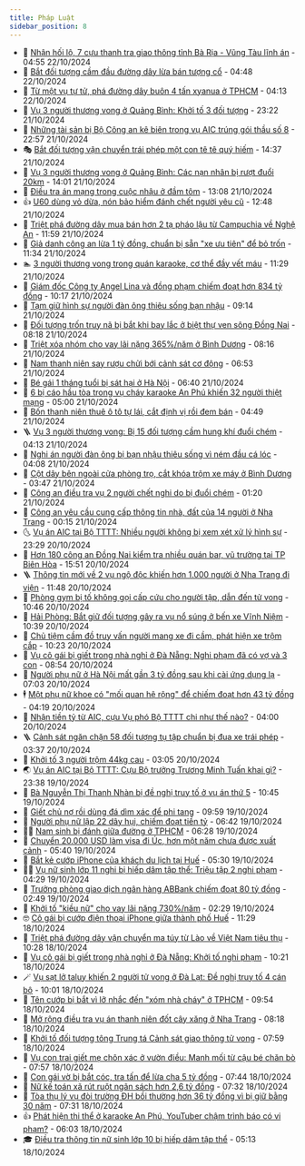 ```yaml
---
title: Pháp Luật
sidebar_position: 8
---
```


<!-- dantri-phap-luat:START -->
- 🌊 [Nhận hối lộ, 7 cựu thanh tra giao thông tỉnh Bà Rịa - Vũng Tàu lĩnh án](https://dantri.com.vn/phap-luat/nhan-hoi-lo-7-cuu-thanh-tra-giao-thong-tinh-ba-ria-vung-tau-linh-an-20241022113811747.htm) - 04:55 22/10/2024
- 🐲 [Bắt đối tượng cầm đầu đường dây lừa bán tượng cổ](https://dantri.com.vn/phap-luat/bat-doi-tuong-cam-dau-duong-day-lua-ban-tuong-co-20241022110559819.htm) - 04:48 22/10/2024
- 🌁 [Từ một vụ tự tử, phá đường dây buôn 4 tấn xyanua ở TPHCM](https://dantri.com.vn/phap-luat/tu-mot-vu-tu-tu-pha-duong-day-buon-4-tan-xyanua-o-tphcm-20241022102844419.htm) - 04:13 22/10/2024
- 🎃 [Vụ 3 người thương vong ở Quảng Bình: Khởi tố 3 đối tượng](https://dantri.com.vn/phap-luat/vu-3-nguoi-thuong-vong-o-quang-binh-khoi-to-3-doi-tuong-20241021223237048.htm) - 23:22 21/10/2024
- 🦅 [Những tài sản bị Bộ Công an kê biên trong vụ AIC trúng gói thầu số 8](https://dantri.com.vn/phap-luat/nhung-tai-san-bi-bo-cong-an-ke-bien-trong-vu-aic-trung-goi-thau-so-8-20241021232141037.htm) - 22:57 21/10/2024
- 🎭 [Bắt đối tượng vận chuyển trái phép một con tê tê quý hiếm](https://dantri.com.vn/phap-luat/bat-doi-tuong-van-chuyen-trai-phep-mot-con-te-te-quy-hiem-20241021212106247.htm) - 14:37 21/10/2024
- 🤗 [Vụ 3 người thương vong ở Quảng Bình: Các nạn nhân bị rượt đuổi 20km](https://dantri.com.vn/phap-luat/vu-3-nguoi-thuong-vong-o-quang-binh-cac-nan-nhan-bi-ruot-duoi-20km-20241021194728022.htm) - 14:01 21/10/2024
- 🚀 [Điều tra án mạng trong cuộc nhậu ở đầm tôm](https://dantri.com.vn/phap-luat/dieu-tra-an-mang-trong-cuoc-nhau-o-dam-tom-20241021181825824.htm) - 13:08 21/10/2024
- 👍 [U60 dùng vỏ dừa, nón bảo hiểm đánh chết người yêu cũ](https://dantri.com.vn/phap-luat/u60-dung-vo-dua-non-bao-hiem-danh-chet-nguoi-yeu-cu-20241021185025349.htm) - 12:48 21/10/2024
- 🧐 [Triệt phá đường dây mua bán hơn 2 tạ pháo lậu từ Campuchia về Nghệ An](https://dantri.com.vn/phap-luat/triet-pha-duong-day-mua-ban-hon-2-ta-phao-lau-tu-campuchia-ve-nghe-an-20241021180716400.htm) - 11:59 21/10/2024
- 🫶 [Giả danh công an lừa 1 tỷ đồng, chuẩn bị sẵn &quot;xe ưu tiên&quot; để bỏ trốn](https://dantri.com.vn/phap-luat/gia-danh-cong-an-lua-1-ty-dong-chuan-bi-san-xe-uu-tien-de-bo-tron-20241021175040421.htm) - 11:34 21/10/2024
- 🏊 [3 người thương vong trong quán karaoke, cơ thể đầy vết máu](https://dantri.com.vn/phap-luat/3-nguoi-thuong-vong-trong-quan-karaoke-co-the-day-vet-mau-20240905110507561.htm) - 11:29 21/10/2024
- 🌋 [Giám  đốc Công ty Angel Lina và đồng phạm chiếm đoạt hơn 834 tỷ đồng](https://dantri.com.vn/phap-luat/giam-doc-cong-ty-angel-lina-va-dong-pham-chiem-doat-hon-834-ty-dong-20241021161329746.htm) - 10:17 21/10/2024
- 👹 [Tạm giữ hình sự người đàn ông thiêu sống bạn nhậu](https://dantri.com.vn/phap-luat/tam-giu-hinh-su-nguoi-dan-ong-thieu-song-ban-nhau-20241021160616065.htm) - 09:14 21/10/2024
- 🫣 [Đối tượng trốn truy nã bị bắt khi bay lắc ở biệt thự ven sông Đồng Nai](https://dantri.com.vn/phap-luat/doi-tuong-tron-truy-na-bi-bat-khi-bay-lac-o-biet-thu-ven-song-dong-nai-20241021133514875.htm) - 08:18 21/10/2024
- 🎃 [Triệt xóa nhóm cho vay lãi nặng 365%/năm ở Bình Dương](https://dantri.com.vn/phap-luat/triet-xoa-nhom-cho-vay-lai-nang-365nam-o-binh-duong-20241021150704677.htm) - 08:16 21/10/2024
- 🌝 [Nam thanh niên say rượu chửi bới cảnh sát cơ động](https://dantri.com.vn/phap-luat/nam-thanh-nien-say-ruou-chui-boi-canh-sat-co-dong-20241021133913771.htm) - 06:53 21/10/2024
- 🚀 [Bé gái 1 tháng tuổi bị sát hại ở Hà Nội](https://dantri.com.vn/phap-luat/be-gai-1-thang-tuoi-bi-sat-hai-o-ha-noi-20241021132808122.htm) - 06:40 21/10/2024
- 🥷 [6 bị cáo hầu tòa trong vụ cháy karaoke An Phú khiến 32 người thiệt mạng](https://dantri.com.vn/phap-luat/6-bi-cao-hau-toa-trong-vu-chay-karaoke-an-phu-khien-32-nguoi-thiet-mang-20241021112315130.htm) - 05:00 21/10/2024
- 👺 [Bốn thanh niên thuê ô tô tự lái, cắt định vị rồi đem bán](https://dantri.com.vn/phap-luat/bon-thanh-nien-thue-o-to-tu-lai-cat-dinh-vi-roi-dem-ban-20241021100132062.htm) - 04:49 21/10/2024
- 🪜 [Vụ 3 người thương vong: Bị 15 đối tượng cầm hung khí đuổi chém](https://dantri.com.vn/phap-luat/vu-3-nguoi-thuong-vong-bi-15-doi-tuong-cam-hung-khi-duoi-chem-20241021104649440.htm) - 04:13 21/10/2024
- 🦄 [Nghi án người đàn ông bị bạn nhậu thiêu sống vì ném đầu cá lóc](https://dantri.com.vn/phap-luat/nghi-an-nguoi-dan-ong-bi-ban-nhau-thieu-song-vi-nem-dau-ca-loc-20241021104053679.htm) - 04:08 21/10/2024
- 🦍 [Cột dây bên ngoài cửa phòng trọ, cắt khóa trộm xe máy ở Bình Dương](https://dantri.com.vn/phap-luat/cot-day-ben-ngoai-cua-phong-tro-cat-khoa-trom-xe-may-o-binh-duong-20241021103537156.htm) - 03:47 21/10/2024
- 🌁 [Công an điều tra vụ 2 người chết nghi do bị đuổi chém](https://dantri.com.vn/phap-luat/cong-an-dieu-tra-vu-2-nguoi-chet-nghi-do-bi-duoi-chem-20241021080021244.htm) - 01:20 21/10/2024
- 💯 [Công an yêu cầu cung cấp thông tin nhà, đất của 14 người ở Nha Trang](https://dantri.com.vn/xa-hoi/cong-an-yeu-cau-cung-cap-thong-tin-nha-dat-cua-14-nguoi-o-nha-trang-20241021064308747.htm) - 00:15 21/10/2024
- 🌜 [Vụ án AIC tại Bộ TTTT: Nhiều người không bị xem xét xử lý hình sự](https://dantri.com.vn/phap-luat/vu-an-aic-tai-bo-tttt-nhieu-nguoi-khong-bi-xem-xet-xu-ly-hinh-su-20241021003156998.htm) - 23:29 20/10/2024
- 👹 [Hơn 180 công an Đồng Nai kiểm tra nhiều quán bar, vũ trường tại TP Biên Hòa](https://dantri.com.vn/phap-luat/hon-180-cong-an-dong-nai-kiem-tra-nhieu-quan-bar-vu-truong-tai-tp-bien-hoa-20241020223423268.htm) - 15:51 20/10/2024
- 🪜 [Thông tin mới về 2 vụ ngộ độc khiến hơn 1.000 người ở Nha Trang đi viện](https://dantri.com.vn/phap-luat/thong-tin-moi-ve-2-vu-ngo-doc-khien-hon-1000-nguoi-o-nha-trang-di-vien-20241020163359022.htm) - 11:48 20/10/2024
- 🦩 [Phòng gym bị tố không gọi cấp cứu cho người tập, dẫn đến tử vong](https://dantri.com.vn/phap-luat/phong-gym-bi-to-khong-goi-cap-cuu-cho-nguoi-tap-dan-den-tu-vong-20241020172810635.htm) - 10:46 20/10/2024
- 💂 [Hải Phòng: Bắt giữ đối tượng gây ra vụ nổ súng ở bến xe Vĩnh Niệm](https://dantri.com.vn/phap-luat/hai-phong-bat-giu-doi-tuong-gay-ra-vu-no-sung-o-ben-xe-vinh-niem-20241020173103562.htm) - 10:39 20/10/2024
- 💃 [Chủ tiệm cầm đồ truy vấn người mang xe đi cầm, phát hiện xe trộm cắp](https://dantri.com.vn/phap-luat/chu-tiem-cam-do-truy-van-nguoi-mang-xe-di-cam-phat-hien-xe-trom-cap-20241020171830351.htm) - 10:23 20/10/2024
- 🧐 [Vụ cô gái bị giết trong nhà nghỉ ở Đà Nẵng: Nghi phạm đã có vợ và 3 con](https://dantri.com.vn/phap-luat/vu-co-gai-bi-giet-trong-nha-nghi-o-da-nang-nghi-pham-da-co-vo-va-3-con-20241020141635746.htm) - 08:54 20/10/2024
- 🤗 [Người phụ nữ ở Hà Nội mất gần 3 tỷ đồng sau khi cài ứng dụng lạ](https://dantri.com.vn/phap-luat/nguoi-phu-nu-o-ha-noi-mat-gan-3-ty-dong-sau-khi-cai-ung-dung-la-20241020135745582.htm) - 07:03 20/10/2024
- 🕴 [Một phụ nữ khoe có &quot;mối quan hệ rộng&quot; để chiếm đoạt hơn 43 tỷ đồng](https://dantri.com.vn/phap-luat/mot-phu-nu-khoe-co-moi-quan-he-rong-de-chiem-doat-hon-43-ty-dong-20241020105217380.htm) - 04:19 20/10/2024
- 🐎 [Nhận tiền tỷ từ AIC, cựu Vụ phó Bộ TTTT chi như thế nào?](https://dantri.com.vn/phap-luat/nhan-tien-ty-tu-aic-cuu-vu-pho-bo-tttt-chi-nhu-the-nao-20241020104146287.htm) - 04:00 20/10/2024
- 🪜 [Cảnh sát ngăn chặn 58 đối tượng tụ tập chuẩn bị đua xe trái phép](https://dantri.com.vn/phap-luat/canh-sat-ngan-chan-58-doi-tuong-tu-tap-chuan-bi-dua-xe-trai-phep-20241020101430442.htm) - 03:37 20/10/2024
- 🤭 [Khởi tố 3 người trộm 44kg cau](https://dantri.com.vn/phap-luat/khoi-to-3-nguoi-trom-44kg-cau-20241020094002855.htm) - 03:05 20/10/2024
- 🌏 [Vụ án AIC tại Bộ TTTT: Cựu Bộ trưởng Trương Minh Tuấn khai gì?](https://dantri.com.vn/phap-luat/vu-an-aic-tai-bo-tttt-cuu-bo-truong-truong-minh-tuan-khai-gi-20241020012446485.htm) - 23:38 19/10/2024
- 🎃 [Bà Nguyễn Thị Thanh Nhàn bị đề nghị truy tố ở vụ án thứ 5](https://dantri.com.vn/phap-luat/ba-nguyen-thi-thanh-nhan-bi-de-nghi-truy-to-o-vu-an-thu-5-20241019172653995.htm) - 10:45 19/10/2024
- 🗽 [Giết chủ nợ rồi dùng đá dìm xác để phi tang](https://dantri.com.vn/phap-luat/giet-chu-no-roi-dung-da-dim-xac-de-phi-tang-20241019161233800.htm) - 09:59 19/10/2024
- 🌁 [Người phụ nữ lập 22 dây hụi, chiếm đoạt tiền tỷ](https://dantri.com.vn/phap-luat/nguoi-phu-nu-lap-22-day-hui-chiem-doat-tien-ty-20241019131605651.htm) - 06:42 19/10/2024
- 🧑‍💻 [Nam sinh bị đánh giữa đường ở TPHCM](https://dantri.com.vn/phap-luat/nam-sinh-bi-danh-giua-duong-o-tphcm-20241019125844814.htm) - 06:28 19/10/2024
- 🌮 [Chuyển 20.000 USD làm visa đi Úc, hơn một năm chưa được xuất cảnh](https://dantri.com.vn/phap-luat/chuyen-20000-usd-lam-visa-di-uc-hon-mot-nam-chua-duoc-xuat-canh-20241019122148866.htm) - 05:40 19/10/2024
- 🤗 [Bắt kẻ cướp iPhone của khách du lịch tại Huế](https://dantri.com.vn/phap-luat/bat-ke-cuop-iphone-cua-khach-du-lich-tai-hue-20241019121303105.htm) - 05:30 19/10/2024
- 👨‍🏫 [Vụ nữ sinh lớp 11 nghi bị hiếp dâm tập thể: Triệu tập 2 nghi phạm](https://dantri.com.vn/phap-luat/vu-nu-sinh-lop-11-nghi-bi-hiep-dam-tap-the-trieu-tap-2-nghi-pham-20241019105011158.htm) - 04:29 19/10/2024
- 🎉 [Trưởng phòng giao dịch ngân hàng ABBank chiếm đoạt 80 tỷ đồng](https://dantri.com.vn/phap-luat/truong-phong-giao-dich-ngan-hang-abbank-chiem-doat-80-ty-dong-20241019075019668.htm) - 02:49 19/10/2024
- 🤗 [Khởi tố &quot;kiều nữ&quot; cho vay lãi nặng 730%/năm](https://dantri.com.vn/phap-luat/khoi-to-kieu-nu-cho-vay-lai-nang-730nam-20241019075225483.htm) - 02:29 19/10/2024
- 🤓 [Cô gái bị cướp điện thoại iPhone giữa thành phố Huế](https://dantri.com.vn/phap-luat/co-gai-bi-cuop-dien-thoai-iphone-giua-thanh-pho-hue-20241018172209385.htm) - 11:29 18/10/2024
- 👹 [Triệt phá đường dây vận chuyển ma túy từ Lào về Việt Nam tiêu thụ](https://dantri.com.vn/phap-luat/triet-pha-duong-day-van-chuyen-ma-tuy-tu-lao-ve-viet-nam-tieu-thu-20241018165442814.htm) - 10:28 18/10/2024
- 🐘 [Vụ cô gái bị giết trong nhà nghỉ ở Đà Nẵng: Khởi tố nghi phạm](https://dantri.com.vn/phap-luat/vu-co-gai-bi-giet-trong-nha-nghi-o-da-nang-khoi-to-nghi-pham-20241018161542479.htm) - 10:21 18/10/2024
- 🪄 [Vụ sạt lở taluy khiến 2 người tử vong ở Đà Lạt: Đề nghị truy tố 4 cán bộ](https://dantri.com.vn/phap-luat/vu-sat-lo-taluy-khien-2-nguoi-tu-vong-o-da-lat-de-nghi-truy-to-4-can-bo-20241018150427386.htm) - 10:01 18/10/2024
- 💄 [Tên cướp bị bắt vì lỡ nhắc đến &quot;xóm nhà cháy&quot; ở TPHCM](https://dantri.com.vn/phap-luat/ten-cuop-bi-bat-vi-lo-nhac-den-xom-nha-chay-o-tphcm-20241018155923985.htm) - 09:54 18/10/2024
- 🐎 [Mở rộng điều tra vụ án thanh niên đốt cây xăng ở Nha Trang](https://dantri.com.vn/phap-luat/mo-rong-dieu-tra-vu-an-thanh-nien-dot-cay-xang-o-nha-trang-20241018150204296.htm) - 08:18 18/10/2024
- 💯 [Khởi tố đối tượng tông Trung tá Cảnh sát giao thông tử vong](https://dantri.com.vn/phap-luat/khoi-to-doi-tuong-tong-trung-ta-canh-sat-giao-thong-tu-vong-20241018143942414.htm) - 07:59 18/10/2024
- 💯 [Vụ con trai giết mẹ chôn xác ở vườn điều: Manh mối từ cậu bé chăn bò](https://dantri.com.vn/phap-luat/vu-con-trai-giet-me-chon-xac-o-vuon-dieu-manh-moi-tu-cau-be-chan-bo-20241017062534830.htm) - 07:57 18/10/2024
- 🌈 [Con gái vờ bị bắt cóc, tra tấn để lừa cha 5 tỷ đồng](https://dantri.com.vn/phap-luat/con-gai-vo-bi-bat-coc-tra-tan-de-lua-cha-5-ty-dong-20241018143542187.htm) - 07:44 18/10/2024
- 🧠 [Nữ kế toán xã rút ruột ngân sách hơn 2,6 tỷ đồng](https://dantri.com.vn/phap-luat/nu-ke-toan-xa-rut-ruot-ngan-sach-hon-26-ty-dong-20241018141740408.htm) - 07:32 18/10/2024
- 🌈 [Tòa thụ lý vụ đòi trường ĐH bồi thường hơn 36 tỷ đồng vì bị giữ bằng 30 năm](https://dantri.com.vn/phap-luat/toa-thu-ly-vu-doi-truong-dh-boi-thuong-hon-36-ty-dong-vi-bi-giu-bang-30-nam-20241018140837151.htm) - 07:31 18/10/2024
- 👍 [Phát hiện thi thể ở karaoke An Phú, YouTuber chậm trình báo có vi phạm?](https://dantri.com.vn/phap-luat/phat-hien-thi-the-o-karaoke-an-phu-youtuber-cham-trinh-bao-co-vi-pham-20241018082058228.htm) - 06:03 18/10/2024
- 🎓 [Điều tra thông tin nữ sinh lớp 10 bị hiếp dâm tập thể](https://dantri.com.vn/phap-luat/dieu-tra-thong-tin-nu-sinh-lop-10-bi-hiep-dam-tap-the-20241018120446944.htm) - 05:13 18/10/2024<!-- dantri-phap-luat:END -->
